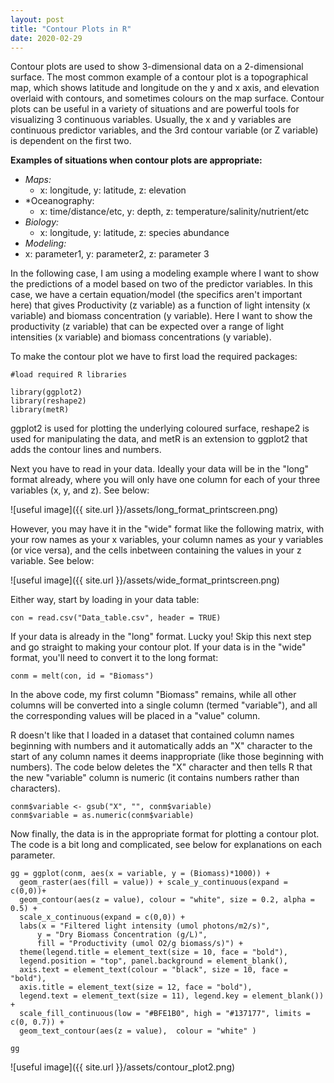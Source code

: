 ```yaml
---
layout: post
title: "Contour Plots in R"
date: 2020-02-29
---
```


Contour plots are used to show 3-dimensional data on a 2-dimensional surface. The most common example of a contour plot is a topographical map, which shows latitude and longitude on the y and x axis, and elevation overlaid with contours, and sometimes colours on the map surface. Contour plots can be useful in a variety of situations and are powerful tools for visualizing 3 continuous variables. Usually, the x and y variables are continuous predictor variables, and the 3rd contour variable (or Z variable) is dependent on the first two.

**Examples of situations when contour plots are appropriate:**
- *Maps:* 
  - x: longitude, y: latitude, z: elevation
- *Oceanography:
  - x: time/distance/etc, y: depth, z: temperature/salinity/nutrient/etc
- *Biology:* 
  - x: longitude, y: latitude, z: species abundance 
- *Modeling:*
 - x: parameter1, y: parameter2, z: parameter 3
  
 In the following case, I am using a modeling example where I want to show the predictions of a model based on two of the predictor variables. In this case, we have a certain equation/model (the specifics aren't important here) that gives Productivity (z variable) as a function of light intensity (x variable) and biomass concentration (y variable). Here I want to show the productivity (z variable) that can be expected over a range of light intensities (x variable) and biomass concentrations (y variable). 

To make the contour plot we have to first load the required packages: 

```
#load required R libraries 

library(ggplot2)
library(reshape2)
library(metR)
```

ggplot2 is used for plotting the underlying coloured surface, reshape2 is used for manipulating the data, and metR is an extension to ggplot2 that adds the contour lines and numbers. 

Next you have to read in your data. Ideally your data will be in the "long" format already, where you will only have one column for each of your three variables (x, y, and z). See below:


![useful image]({{ site.url }}/assets/long_format_printscreen.png)


However, you may have it in the "wide" format like the following matrix, with your row names as your x variables, your column names as your y variables (or vice versa), and the cells inbetween containing the values in your z variable. See below: 


![useful image]({{ site.url }}/assets/wide_format_printscreen.png)


Either way, start by loading in your data table: 

```
con = read.csv("Data_table.csv", header = TRUE)
```


If your data is already in the "long" format. Lucky you! Skip this next step and go straight to making your contour plot. If your data is in the "wide" format, you'll need to convert it to the long format:


```
conm = melt(con, id = "Biomass")
```
In the above code, my first column "Biomass" remains, while all other columns will be converted into a single column (termed "variable"), and all the corresponding values will be placed in a "value" column. 

R doesn't like that I loaded in a dataset that contained column names beginning with numbers and it automatically adds an "X" character to the start of any column names it deems inappropriate (like those beginning with numbers). The code below deletes the "X" character and then tells R that the new "variable" column is numeric (it contains numbers rather than characters). 

```
conm$variable <- gsub("X", "", conm$variable)
conm$variable = as.numeric(conm$variable)
```

Now finally, the data is in the appropriate format for plotting a contour plot. The code is a bit long and complicated, see below for explanations on each parameter. 

```
gg = ggplot(conm, aes(x = variable, y = (Biomass)*1000)) + 
  geom_raster(aes(fill = value)) + scale_y_continuous(expand = c(0,0))+ 
  geom_contour(aes(z = value), colour = "white", size = 0.2, alpha = 0.5) + 
  scale_x_continuous(expand = c(0,0)) + 
  labs(x = "Filtered light intensity (umol photons/m2/s)", 
      y = "Dry Biomass Concentration (g/L)", 
      fill = "Productivity (umol O2/g biomass/s)") + 
  theme(legend.title = element_text(size = 10, face = "bold"), 
  legend.position = "top", panel.background = element_blank(), 
  axis.text = element_text(colour = "black", size = 10, face = "bold"), 
  axis.title = element_text(size = 12, face = "bold"), 
  legend.text = element_text(size = 11), legend.key = element_blank()) + 
  scale_fill_continuous(low = "#BFE1B0", high = "#137177", limits = c(0, 0.7)) + 
  geom_text_contour(aes(z = value),  colour = "white" )

gg
```

![useful image]({{ site.url }}/assets/contour_plot2.png)





